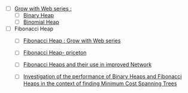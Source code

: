 - [ ] [Grow with Web series :](https://www.growingwiththeweb.com/p/explore.html?t=Data%20structure)
  - [ ] [Binary Heap](https://www.growingwiththeweb.com/data-structures/binary-heap/overview/)
  - [ ] [Binomial Heap](https://www.growingwiththeweb.com/data-structures/binomial-heap/overview/)
  
- [ ] Fibonacci Heap
  - [ ] [Fibonacci Heap : Grow with Web series](https://www.growingwiththeweb.com/data-structures/fibonacci-heap/overview/)
  - [ ] [Fibonacci Heap- priceton](https://www.cs.princeton.edu/~wayne/teaching/fibonacci-heap.pdf)
  - [ ] [Fibonacci Heaps and their use in improved Network](https://www.cs.princeton.edu/courses/archive/fall03/cs528/handouts/fibonacci%20heaps.pdf)
  - [ ] [Investigation of the performance of Binary Heaps and Fibonacci Heaps in the context of finding Minimum Cost Spanning Trees](http://www.cs.northwestern.edu/~agupta/_projects/algorithms/Fibonacci%20Heaps/Doc/Design%20Document%20%231.pdf)
  
